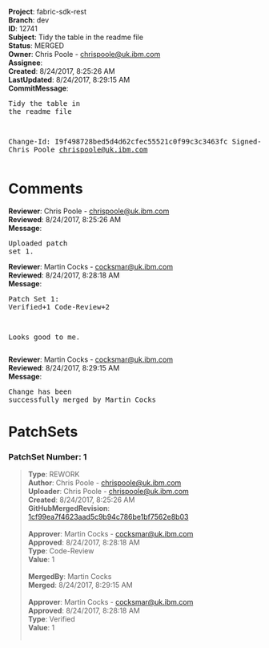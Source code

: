<strong>Project</strong>: fabric-sdk-rest<br><strong>Branch</strong>: dev<br><strong>ID</strong>: 12741<br><strong>Subject</strong>: Tidy the table in the readme file<br><strong>Status</strong>: MERGED<br><strong>Owner</strong>: Chris Poole - chrispoole@uk.ibm.com<br><strong>Assignee</strong>:<br><strong>Created</strong>: 8/24/2017, 8:25:26 AM<br><strong>LastUpdated</strong>: 8/24/2017, 8:29:15 AM<br><strong>CommitMessage</strong>:<br><pre>Tidy the table in the readme file

Change-Id: I9f498728bed5d4d62cfec55521c0f99c3c3463fc
Signed-off-by: Chris Poole <chrispoole@uk.ibm.com>
</pre><h1>Comments</h1><strong>Reviewer</strong>: Chris Poole - chrispoole@uk.ibm.com<br><strong>Reviewed</strong>: 8/24/2017, 8:25:26 AM<br><strong>Message</strong>: <pre>Uploaded patch set 1.</pre><strong>Reviewer</strong>: Martin Cocks - cocksmar@uk.ibm.com<br><strong>Reviewed</strong>: 8/24/2017, 8:28:18 AM<br><strong>Message</strong>: <pre>Patch Set 1: Verified+1 Code-Review+2

Looks good to me.</pre><strong>Reviewer</strong>: Martin Cocks - cocksmar@uk.ibm.com<br><strong>Reviewed</strong>: 8/24/2017, 8:29:15 AM<br><strong>Message</strong>: <pre>Change has been successfully merged by Martin Cocks</pre><h1>PatchSets</h1><h3>PatchSet Number: 1</h3><blockquote><strong>Type</strong>: REWORK<br><strong>Author</strong>: Chris Poole - chrispoole@uk.ibm.com<br><strong>Uploader</strong>: Chris Poole - chrispoole@uk.ibm.com<br><strong>Created</strong>: 8/24/2017, 8:25:26 AM<br><strong>GitHubMergedRevision</strong>: [1cf99ea7f4623aad5c9b94c786be1bf7562e8b03](https://github.com/hyperledger/fabric-sdk-rest/commit/1cf99ea7f4623aad5c9b94c786be1bf7562e8b03)<br><br><strong>Approver</strong>: Martin Cocks - cocksmar@uk.ibm.com<br><strong>Approved</strong>: 8/24/2017, 8:28:18 AM<br><strong>Type</strong>: Code-Review<br><strong>Value</strong>: 1<br><br><strong>MergedBy</strong>: Martin Cocks<br><strong>Merged</strong>: 8/24/2017, 8:29:15 AM<br><br><strong>Approver</strong>: Martin Cocks - cocksmar@uk.ibm.com<br><strong>Approved</strong>: 8/24/2017, 8:28:18 AM<br><strong>Type</strong>: Verified<br><strong>Value</strong>: 1<br><br></blockquote>